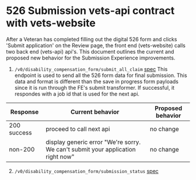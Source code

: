 # 526 Submission vets-api contract with vets-website

After a Veteran has completed filling out the digital 526 form and clicks 'Submit application' on the Review page, the front end (vets-website) calls two back end (vets-api) api's. This document outlines the current and proposed new behavior for the Submission Experience improvements.

1. `/v0/disability_compensation_form/submit_all_claim` [spec](https://department-of-veterans-affairs.github.io/va-digital-services-platform-docs/api-reference/#/form_526/postSubmitFormV2)
   This endpoint is used to send all the 526 form data for final submission. This data and format is different than the save in progress form payloads since it is run through the FE's submit transformer. If successful, it respondes with a job id that is used for the next api.

| Response    | Current behavior                                                                | Proposed behavior |
| ----------- | ------------------------------------------------------------------------------- | ----------------- |
| 200 success | proceed to call next api                                                        | no change         |
| non-200     | display generic error "We're sorry. We can't submit your application right now" | no change         |

2. `/v0/disability_compensation_form/submission_status`
   [spec](https://department-of-veterans-affairs.github.io/va-digital-services-platform-docs/api-reference/#/form_526/getSubmissionStatus)
